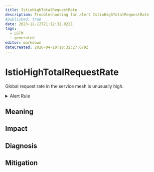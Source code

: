 ```yaml
---
title: IstioHighTotalRequestRate
description: Troubleshooting for alert IstioHighTotalRequestRate
#published: true
date: 2023-12-12T21:12:32.022Z
tags: 
  - LGTM
  - generated
editor: markdown
dateCreated: 2020-04-10T18:32:27.079Z
---
```


# IstioHighTotalRequestRate

Global request rate in the service mesh is unusually high.

<details>
  <summary>Alert Rule</summary>

{{% rule "istio/istio-internal.yml" "IstioHighTotalRequestRate" %}}

{{% comment %}}

```yaml
alert: IstioHighTotalRequestRate
expr: sum(rate(istio_requests_total{reporter="destination"}[5m])) > 1000
for: 2m
labels:
    severity: warning
annotations:
    summary: Istio high total request rate (instance {{ $labels.instance }})
    description: |-
        Global request rate in the service mesh is unusually high.
          VALUE = {{ $value }}
          LABELS = {{ $labels }}
    runbook: https://github.com/srerun/prometheus-alerts/blob/main/content/runbooks/istio-internal/IstioHighTotalRequestRate.md

```

{{% /comment %}}

</details>


## Meaning
[//]: # "Short paragraph that explains what the alert means"


## Impact
[//]: # "What could / will happen if the alert is not addressed"



## Diagnosis
[//]: # "Steps to take to identify the cause of the problem"



## Mitigation
[//]: # "The steps necessary to resolve the alert"

